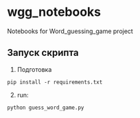 # wgg_notebooks
Notebooks for Word_guessing_game project

## Запуск скрипта
1. Подготовка
```
pip install -r requirements.txt
```
2. run:
```
python guess_word_game.py
```
